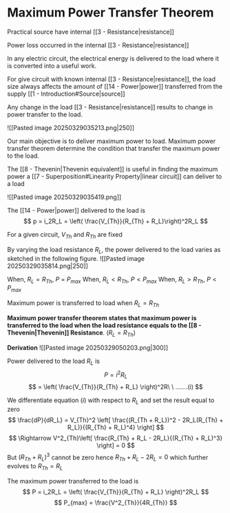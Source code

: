 
# Maximum Power Transfer Theorem

Practical source have internal [[3 - Resistance|resistance]]

Power loss occurred in the internal [[3 - Resistance|resistance]]

In any electric circuit, the electrical energy is delivered to the load where it is converted into a useful work.

For give circuit with known internal [[3 - Resistance|resistance]], the load size always affects the amount of [[14 - Power|power]] transferred from the supply [[1 - Introduction#Source|source]]

Any change in the load [[3 - Resistance|resistance]] results to change in power transfer to the load.

![[Pasted image 20250329035213.png|250]]

Our main objective is to deliver maximum power to load. Maximum power transfer theorem determine the condition that transfer the maximum power to the load.

The [[8 - Thevenin|Thevenin equivalent]] is useful in finding the maximum power a [[7 - Superposition#Linearity Property|linear circuit]] can deliver to a load

![[Pasted image 20250329035419.png]]

The [[14 - Power|power]] delivered to the load is
$$
p = i_2R_L = \left( \frac{V_{Th}}{R_{Th} + R_L}\right)^2R_L
$$

For a given circuit, $V_{Th}$ and $R_{Th}$ are fixed

By varying the load resistance $R_L$, the power delivered to the load varies as sketched in the following figure.
![[Pasted image 20250329035814.png|250]]

When, $R_L = R_{Th}$, $P$ = $P_{max}$
When, $R_L < R_{Th}$, $P < P_{max}$
When, $R_L > R_{Th}$, $P < P_{max}$

Maximum power is transferred to load when $R_L = R_{Th}$

**Maximum power transfer theorem states that maximum power is transferred to the load when the load resistance equals to the [[8 - Thevenin|Thevenin]] Resistance**. $(R_L = R_{Th})$

**Derivation**
![[Pasted image 20250329050203.png|300]]


Power delivered to the load $R_L$ is
$$
P = i^2R_L
$$
$$
= \left( \frac{V_{Th}}{R_{Th} + R_L} \right)^2R\ \ .......(i)
$$

We differentiate equation $(i)$ with respect to $R_L$ and set the result equal to zero
$$
\frac{dP}{dR_L} = V_{Th}^2 \left[  \frac{(R_{Th + R_L})^2 - 2R_L(R_{Th} + R_L)}{(R_{Th} + R_L)^4} \right]
$$
$$
\Rightarrow V^2_{Th}\left[ \frac{R_{Th} + R_L - 2R_L}{(R_{Th} + R_L)^3} \right] = 0
$$
But $(R_{Th} + R_L)^3$ cannot be zero hence $R_{Th} + R_L - 2R_L = 0$ which further evolves to $R_{Th} = R_L$

The maximum power transferred to the load is
$$
P = i_2R_L = \left( \frac{V_{Th}}{R_{Th} + R_L} \right)^2R_L
$$
$$
P_{max} = \frac{V^2_{Th}}{4R_{Th}}
$$
